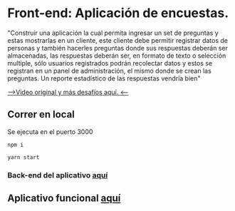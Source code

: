 # Front-end: Aplicación de encuestas.

"Construir una aplicación la cual permita ingresar un set de preguntas y estas mostrarlas en un cliente, este cliente debe permitir registrar datos de personas  y también hacerles preguntas donde sus respuestas deberán ser almacenadas, las respuestas deberán ser, en formato de texto o selección multiple, sólo usuarios registrados podrán recolectar datos y estos se registran en un panel de administración, el mismo donde se crean las preguntas. Un reporte estadístico de las respuestas vendría bien"

[-->Video original y más desafíos aquí. <--](https://www.youtube.com/watch?v=aouDQ8caJYg)


## Correr en local

Se ejecuta en el puerto 3000

 ```
 npm i 

 yarn start
 
```


### Back-end del aplicativo [aquí](https://github.com/Nicolas-alt/surveys-backend)

## Aplicativo funcional [aquí]()
